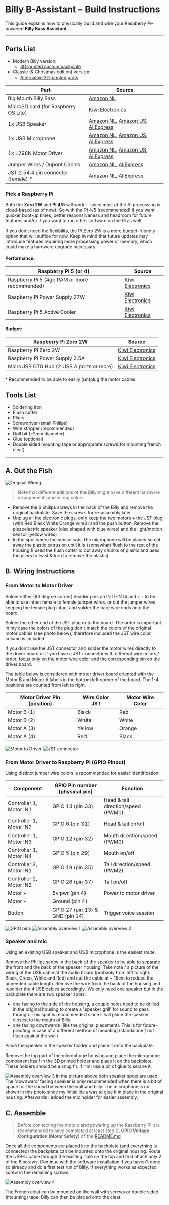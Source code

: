 # Billy B-Assistant – Build Instructions

This guide explains how to physically build and wire your Raspberry Pi–powered **Billy Bass Assistant**.

---

## Parts List

- Modern Billy version:
  - [3D-printed custom backplate](https://makerworld.com/en/models/1457024-ai-fish-billy-big-mouth-bass-backplate#profileId-1518677)
- Classic (& Christmas edition) version: 
  - [Alternative 3D-printed parts](https://www.thingiverse.com/thing:7096350)

| Part                                         | Source |
|----------------------------------------------|--------|
| Big Mouth Billy Bass                         | [Amazon NL](https://amzn.eu/d/gzyNRsg) |
| MicroSD card (for Raspberry OS Lite)         | [Kiwi Electronics](https://www.kiwi-electronics.com/nl/transcend-64gb-microsd-met-adapter-uhs-i-u3-a2-ultra-performance-160-80-mb-s-11632 ) |
| 1x USB Speaker                               | [Amazon NL](https://amzn.eu/d/2yklfno), [Amazon US](https://www.amazon.com/dp/B075M7FHM1), [AliExpress](https://aliexpress.com/item/1005007168026736.html) |
| 1x USB Microphone                            | [Amazon NL](https://amzn.eu/d/7Y9GhoL), [Amazon US](https://www.amazon.com/dp/B08M37224H), [AliExpress](https://aliexpress.com/item/1005007211513791.html) |
| 1x L298N Motor Driver                        | [Amazon NL](https://amzn.eu/d/g9yBNVg), [Amazon US](https://www.amazon.com/dp/B0B82GZVT5), [AliExpress](https://aliexpress.com/item/1005006890733953.html) |
| Jumper Wires / Dupont Cables                 | [Amazon NL](https://amzn.eu/d/i4kyXG2), [AliExpress](https://aliexpress.com/item/1005003641187997.html) |
| JST 2.54 4 pin connector (female) \*         | [Amazon NL](https://amzn.eu/d/cDqHgNv), [AliExpress](https://aliexpress.com/item/1005007460897865.html) |

### Pick a Raspberry Pi

Both the **Zero 2W** and **Pi 4/5** will work— since most of the AI processing is cloud-based (as of now).
Go with the Pi 4/5 (recommended) if you want quicker boot-up times, better responsiveness and headroom for future features and/or if you want to run other software on the Pi as well.

If you don't need the flexibility, the Pi Zero 2W is a more budget-friendly option that will suffice for now.
Keep in mind that future updates may introduce features requiring more processing power or memory, which could make a hardware upgrade necessary.

#### Performance:

| Raspberry Pi 5 (or 4)                        | Source |
|----------------------------------------------|--------|
| Raspberry Pi 5 (4gb RAM or more recommended) | [Kiwi Electronics](https://www.kiwi-electronics.com/nl/raspberry-pi-5-computers-accessoires-415/raspberry-pi-5-4gb-11579) |
| Raspberry Pi Power Supply 27W                | [Kiwi Electronics](https://www.kiwi-electronics.com/nl/raspberry-pi-27w-usb-c-power-supply-wit-eu-11581) |
| Raspberry Pi 5 Active Cooler                 | [Kiwi Electronics](https://www.kiwi-electronics.com/nl/raspberry-pi-active-cooler-11585) |

#### Budget: 

| Raspberry Pi Zero 2W                     | Source |
|------------------------------------------|--------|
| Raspberry Pi Zero 2W                     | [Kiwi Electronics](https://www.kiwi-electronics.com/nl/raspberry-pi-zero-2-w-10770) |
| Raspberry Pi Power Supply 2.5A           | [Kiwi Electronics](https://www.kiwi-electronics.com/nl/raspberry-pi-psu-5-1v-2-5a-microusb-eu-plug-10809) |
| MicroUSB OTG Hub (2 USB A ports or more) | [Kiwi Electronics](https://www.kiwi-electronics.com/nl/usb-mini-hub-met-power-switch-otg-microusb-3191) |


\* Recommended to be able to easily (un)plug the motor cables.

## Tools List

- Soldering iron
- Flush cutter
- Pliers
- Screwdriver (small Philips)
- Wire stripper (recommended)
- Drill bit (~2mm diameter)
- Glue (optional)
- Double sided mounting tape or appropriate screws(for mounting french cleat)

---

## A. Gut the Fish

![Original Wiring](./images/original_wiring.jpeg)

> Note that different editions of the Billy might have different hardware arrangements and wiring colors.

- Remove the 6 philips screws in the back of the Billy and remove the original backplate. Save the screws for re-assembly later
- Unplug all the electronic plugs, only keep the two motors + the JST plug (with Red Black White Orange wires) and the push button. Remove the piezoelectric speaker (disc shaped with blue wires) and the light/motion sensor (yellow wires)
- In the spot where the sensor was, the microphone will be placed so cut away the plastic extrusion until it is (somewhat) flush to the rest of the housing (I used the flush cutter to cut away chunks of plastic and used the pliers to twist & turn to remove the plastic)

## B. Wiring Instructions

### From Motor to Motor Driver

Solder either (90 degree corner) header pins on INT1-INT4 and + - to be able to use intact female to female jumper wires.
or cut the jumper wires keeping the female plug intact and solder the bare wire ends onto the board.

Solder the other end of the JST plug onto the board. The order is important.
In my case the colors of the plug don't match the colors of the original motor cables (see photo below),
therefore included the JST wire color column is included.

If you don't use the JST connector and solder the motor wires directly
to the driver board or if you have a JST connector with different wire colors / order,
focus only on the motor wire color and the corresponding pin on the driver board.

The table below is considered with motor driver board oriented with the Motor B and Motor A labels in the
bottom left corner of the board. The 1-4 positions are counted from left to right.

| Motor Driver Pin (position) | Wire Color JST | Motor Wire Color |
|-----------------------------|----------------|------------------|
| Motor B (1)                 | Black          | Red              |
| Motor B (2)                 | White          | White            |
| Motor A (3)                 | Yellow         | Orange           |
| Motor A (4)                 | Red            | Black            |

![Motor to Driver](./images/motor_driver.jpeg)
![JST connector](./images/jst_connector.jpeg)

### From Motor Driver to Raspberry Pi (GPIO Pinout)

Using distinct jumper wire colors is recommended for easier identification.

| Component | GPIO Pin number (physical pin)   | Function                                         |
|-------------------------|----------------------------------|------------------------------------|
| Controller 1, Motor IN1 | GPIO 13 (pin 33)                 | Head & tail direction/speed (PWM1) |
| Controller 1, Motor IN2 | GPIO 6  (pin 31)                 | Head & tail on/off                 |
| Controller 1, Motor IN3 | GPIO 12 (pin 32)                 | Mouth direction/speed (PWM0)       |
| Controller 1, Motor IN4 | GPIO 5  (pin 29)                 | Mouth on/off                       |
| Controller 2, Motor IN1 | GPIO 19 (pin 35)                 | Tail direction/speed (PWM2)        |
| Controller 2, Motor IN2 | GPIO 26 (pin 37)                 | Tail on/off                        |
| Motor +                 | 5v pwr  (pin 4)                  | Power to motor driver              |
| Motor -                 | Ground  (pin 4)                  |                                    |
| Button                  | GPIO 27 (pin 13) & GND (pin 14)  | Trigger voice session              |

![GPIO pins](./images/gpio-pins.png)
![Assembly overview 1](./images/assembly_1.jpeg)
![Assembly overview 2](./images/assembly_2.jpeg)

### Speaker and mic

Using an existing USB speaker and USB microphone is the easiest route.

Remove the Philips screw in the back of the speaker to be able to separate the front and the back of the speaker housing.
Take note / a picture of the wiring of the USB cable at the audio board (probably from left to right: Black, Green, White and Red) and cut the cable at ~ 15cm to reduce the unneeded cable length.
Remove the wire from the back of the housing and resolder the 4 USB cables accordingly.
We only need one speaker but in the backplate there are two speaker spots:

- one facing to the side of the housing, a couple holes need to be drilled in the original housing to create a 'speaker grill' for sound to pass through. This spot is recommended since it will place the speaker closest to the mouth of Billy.
- one facing downwards (like the original placement). This is for future-proofing in case of a different method of mounting (standalone / not flush against the wall)

Place the speaker in the speaker holder and place it onto the backplate.

Remove the top part of the microphone housing and place the microphone component itself in the 3D printed holder and place it on the backplate.
These holders should be a snug fit. If not; use a bit of glue to secure it.

![Assembly overview 3](./images/assembly_3.jpeg)
In the picture above both speaker spots are used.
The 'downward' facing speaker is only recommended when there is a bit of space for the sound between the wall and billy.
The microphone is not shown in this photo since my initial idea was to glue it in place in the original housing.
Afterwards I added the mic holder for easier assembly.

## C. Assemble

> Before connecting the motors and powering up the Raspberry Pi it is recommended to have completed at least step **C. GPIO Voltage Configuration (Motor Safety)** of the [README.md](./../README.md)

Once all the components are placed into the backplate (and everything is connected) the backplate can be mounted onto the original housing.
Route the USB-C cable through the existing hole on the top and first attach only 2 of the 6 screws.
Continue with the software installation if you haven't done so already and do a first test run of Billy.
If everything works as expected screw in the remaining screws.

![Assembly overview 4](./images/assembly_4.jpeg)

The French cleat can be mounted on the wall with screws or double sided (mounting) tape. Billy can then be placed onto the cleat.
